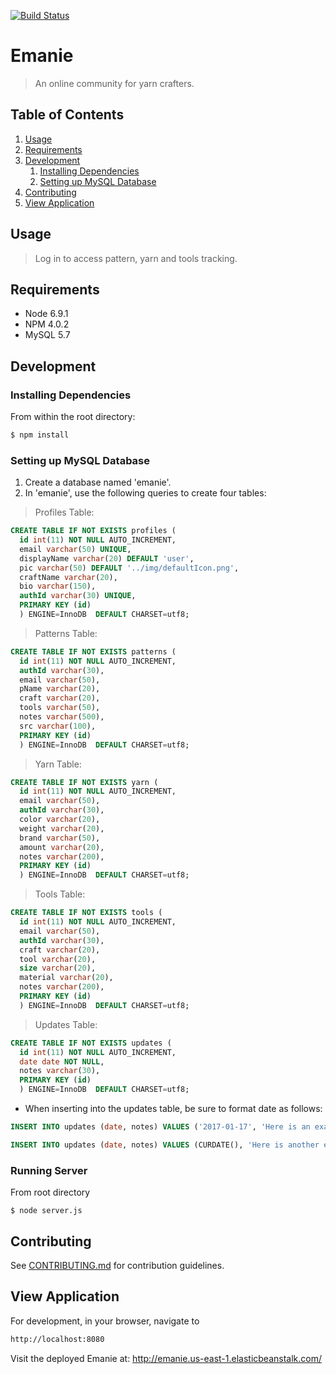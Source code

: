 [![Build Status](https://travis-ci.org/mau11/emanie.svg?branch=master)](https://travis-ci.org/mau11/emanie)

# Emanie

> An online community for yarn crafters.

## Table of Contents

1. [Usage](#Usage)
1. [Requirements](#requirements)
1. [Development](#development)
    1. [Installing Dependencies](#installing-dependencies)
    1. [Setting up MySQL Database](#setting-up-mysql-database)
1. [Contributing](#contributing)
1. [View Application](#view-application)

## Usage

> Log in to access pattern, yarn and tools tracking.

## Requirements

- Node 6.9.1
- NPM 4.0.2
- MySQL 5.7

## Development

### Installing Dependencies

From within the root directory:

```sh
$ npm install
```

### Setting up MySQL Database

1. Create a database named 'emanie'.
1. In 'emanie', use the following queries to create four tables:

> Profiles Table:
```sql
CREATE TABLE IF NOT EXISTS profiles (
  id int(11) NOT NULL AUTO_INCREMENT,
  email varchar(50) UNIQUE,
  displayName varchar(20) DEFAULT 'user',
  pic varchar(50) DEFAULT '../img/defaultIcon.png',
  craftName varchar(20),
  bio varchar(150),
  authId varchar(30) UNIQUE,
  PRIMARY KEY (id)
  ) ENGINE=InnoDB  DEFAULT CHARSET=utf8;
 ```

> Patterns Table:
```sql
CREATE TABLE IF NOT EXISTS patterns (
  id int(11) NOT NULL AUTO_INCREMENT,
  authId varchar(30),
  email varchar(50),
  pName varchar(20),
  craft varchar(20),
  tools varchar(50),
  notes varchar(500),
  src varchar(100),
  PRIMARY KEY (id)
  ) ENGINE=InnoDB  DEFAULT CHARSET=utf8;
```

> Yarn Table:
```sql
CREATE TABLE IF NOT EXISTS yarn (
  id int(11) NOT NULL AUTO_INCREMENT,
  email varchar(50),
  authId varchar(30),
  color varchar(20),
  weight varchar(20),
  brand varchar(50),
  amount varchar(20),
  notes varchar(200),
  PRIMARY KEY (id)
  ) ENGINE=InnoDB  DEFAULT CHARSET=utf8;
```

> Tools Table:
```sql
CREATE TABLE IF NOT EXISTS tools (
  id int(11) NOT NULL AUTO_INCREMENT,
  email varchar(50),
  authId varchar(30),
  craft varchar(20),
  tool varchar(20),
  size varchar(20),
  material varchar(20),
  notes varchar(200),
  PRIMARY KEY (id)
  ) ENGINE=InnoDB  DEFAULT CHARSET=utf8;
```
> Updates Table:

```sql
CREATE TABLE IF NOT EXISTS updates (
  id int(11) NOT NULL AUTO_INCREMENT,
  date date NOT NULL,
  notes varchar(30),
  PRIMARY KEY (id)
  ) ENGINE=InnoDB  DEFAULT CHARSET=utf8;
```
- When inserting into the updates table, be sure to format date as follows:
```sql
INSERT INTO updates (date, notes) VALUES ('2017-01-17', 'Here is an example where the date can be entered manually (must be a string)');

INSERT INTO updates (date, notes) VALUES (CURDATE(), 'Here is another example that will insert the current date.')
```

### Running Server
From root directory
```
$ node server.js
```

## Contributing

See [CONTRIBUTING.md](CONTRIBUTING.md) for contribution guidelines.

## View Application
For development, in your browser, navigate to
```sh
http://localhost:8080
```
Visit the deployed Emanie at: http://emanie.us-east-1.elasticbeanstalk.com/
